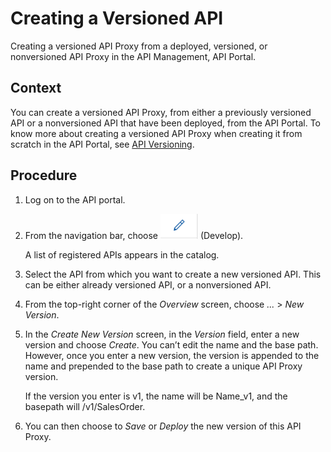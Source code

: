 <!-- loio57abb0096ccf40ed970734b7e3d63a30 -->

# Creating a Versioned API

Creating a versioned API Proxy from a deployed, versioned, or nonversioned API Proxy in the API Management, API Portal.



## Context

You can create a versioned API Proxy, from either a previously versioned API or a nonversioned API that have been deployed, from the API Portal. To know more about creating a versioned API Proxy when creating it from scratch in the API Portal, see [API Versioning](api-versioning-b3cda3b.md).



## Procedure

1.  Log on to the API portal.

2.  From the navigation bar, choose ![](images/develop_4910d07.png) \(Develop\).

    A list of registered APIs appears in the catalog.

3.  Select the API from which you want to create a new versioned API. This can be either already versioned API, or a nonversioned API.

4.  From the top-right corner of the *Overview* screen, choose *...* \> *New Version*.

5.  In the *Create New Version* screen, in the *Version* field, enter a new version and choose *Create*. You can’t edit the name and the base path. However, once you enter a new version, the version is appended to the name and prepended to the base path to create a unique API Proxy version.

    If the version you enter is v1, the name will be Name\_v1, and the basepath will /v1/SalesOrder.

6.  You can then choose to *Save* or *Deploy* the new version of this API Proxy.


